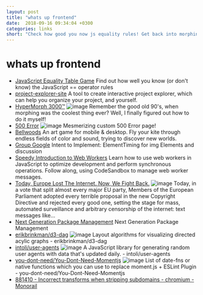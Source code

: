 ```yaml
---
layout: post
title: "whats up frontend"
date:  2018-09-16 09:34:04 +0300
categories: links
short: "Check how good you now js equality rules! Get back into morphing stuff, checkout the controversy aroung google's decision to ditch 'trivial' part of the domain name. Play a nice art game, get into web workers and more!"
---
```



# whats up frontend

- [JavaScript Equality Table Game](https://slikts.github.io/js-equality-game/) Find out how well you know (or don't know) the JavaScript == operator rules
- [project-explorer-site](https://sdras.github.io/project-explorer-site/) A tool to create interactive project explorer, which can help you organize your project, and yourself.
- [HyperMorph 3000™](https://codepen.io/Sphinxxxx/full/pZQRGB/) ![image](https://codepen.io/Sphinxxxx/pen/pZQRGB/image/large.png) Remember the good old 90's, when morphing was the coolest thing ever?  Well, I finally figured out how to do it myself!
- [500 Error](https://codepen.io/shubniggurath/full/NLYzLj/) ![image](https://codepen.io/shubniggurath/pen/NLYzLj/image/large.png) Mesmerizing custom 500 Error page!
- [Bellwoods](https://bellwoods.xyz/)
  An art game for mobile & desktop. Fly your kite through endless fields of color and sound, trying to discover new worlds.
- [Group Google](https://groups.google.com/a/chromium.org/forum/#!msg/blink-dev/2twP4Xdd1VI/yFE1pbwVBgAJ) 
Intent to Implement: ElementTiming for img Elements and discussion
- [Speedy Introduction to Web Workers](https://auth0.com/blog/speedy-introduction-to-web-workers/)  Learn how to use web workers in JavaScript to optimize development and perform synchronous operations. Follow along, using CodeSandbox to manage web worker messages.
- [Today, Europe Lost The Internet. Now, We Fight Back.](https://www.eff.org/deeplinks/2018/09/today-europe-lost-internet-now-we-fight-back) ![image](https://www.eff.org/files/banner_library/og-copyrightbot-hd_0.png) Today, in a vote that split almost every major EU party, Members of the European Parliament adopted every terrible proposal in the new Copyright Directive and rejected every good one, setting the stage for mass, automated surveillance and arbitrary censorship of the internet: text messages like...
- [Next Generation Package Management](https://blog.npmjs.org/post/178027064160/next-generation-package-management) Next Generation Package Management
- [erikbrinkman/d3-dag](https://github.com/erikbrinkman/d3-dag) ![image](https://avatars2.githubusercontent.com/u/858926?s=400&v=4) Layout algorithms for visualizing directed acylic graphs - erikbrinkman/d3-dag
- [intoli/user-agents](https://github.com/intoli/user-agents) ![image](https://avatars0.githubusercontent.com/u/18288795?s=400&v=4) A JavaScript library for generating random user agents with data that's updated daily. - intoli/user-agents
- [you-dont-need/You-Dont-Need-Momentjs](https://github.com/you-dont-need/You-Dont-Need-Momentjs) ![image](https://avatars1.githubusercontent.com/u/21141794?s=400&v=4) List of date-fns or native functions which you can use to replace moment.js + ESLint Plugin  - you-dont-need/You-Dont-Need-Momentjs
- [ 881410 - Incorrect transforms when stripping subdomains - chromium - Monorail ](https://bugs.chromium.org/p/chromium/issues/detail?id=881410) 

